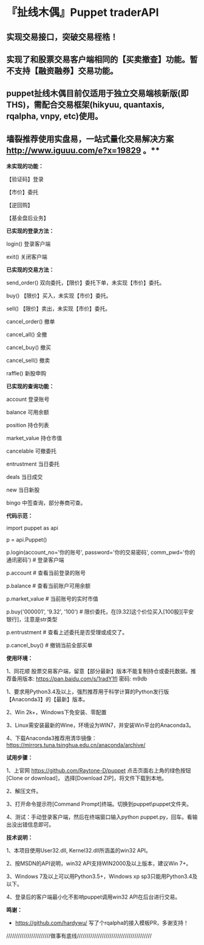 『扯线木偶』Puppet traderAPI
==

实现交易接口，突破交易桎梏！
--
实现了和股票交易客户端相同的【买卖撤查】功能。暂不支持【融资融券】交易功能。
--

puppet扯线木偶目前仅适用于独立交易端核新版(即THS)，需配合交易框架(hikyuu, quantaxis, rqalpha, vnpy, etc)使用。
-
墙裂推荐使用实盘易，一站式量化交易解决方案 http://www.iguuu.com/e?x=19829 。**
-

**未实现的功能：**

【验证码】登录

【市价】委托

【逆回购】

【基金盘后业务】

**已实现的登录方法：**

login()         登录客户端

exit()          关闭客户端

**已实现的交易方法：**

send_order()    双向委托，【限价】委托下单，未实现【市价】委托。

buy()           【限价】买入，未实现【市价】委托。

sell()          【限价】卖出，未实现【市价】委托。

cancel_order()  撤单

cancel_all()    全撤

cancel_buy()    撤买

cancel_sell()   撤卖

raffle()        新股申购

**已实现的查询功能：**

account         登录账号

balance         可用余额

position        持仓列表

market_value    持仓市值

cancelable      可撤委托

entrustment     当日委托

deals           当日成交

new             当日新股

bingo           中签查询，部分券商可查。


**代码示范：**

import puppet as api

p = api.Puppet()

p.login(account_no='你的账号', password='你的交易密码', comm_pwd='你的通讯密码') # 登录客户端

p.account                       # 查看当前登录的账号

p.balance                       # 查看当前账户可用余额

p.market_value                  # 当前账号的实时市值

p.buy('000001', '9.32', '100')  # 限价委托，在[9.32]这个价位买入[100股][平安银行]，注意是str类型

p.entrustment                   # 查看上述委托是否受理或成交了。

p.cancel_buy()                  # 撤销当前全部买单


**使用环境：**

1、同花顺 股票交易客户端，留意【部分最新】版本不能复制持仓或委托数据。推荐备用版本: https://pan.baidu.com/s/1radY1fI 密码: m9db

1、要求用Python3.4及以上，强烈推荐用于科学计算的Python发行版【Anaconda3】的【最新】版本。

2、Win 2k+，Windows下免安装、零配置

3、Linux需安装最新的Wine，环境设为WIN7，并安装Win平台的Anaconda3。

4、下载Anaconda3推荐用清华镜像：https://mirrors.tuna.tsinghua.edu.cn/anaconda/archive/


**试用步骤：**

1、上官网 https://github.com/Raytone-D/puppet 点击页面右上角的绿色按钮[Clone or download]，
    选择[Download ZIP]，将文件下载到本地。

2、解压文件。

3、打开命令提示符[Command Prompt]终端。切换到puppet\puppet文件夹。

4、测试：手动登录客户端，然后在终端窗口输入python puppet.py，回车。看输出没出错信息即可。


**技术说明：**

1、本项目使用User32.dll, Kernel32.dll所涵盖的win32 API。

2、按MSDN的API说明，win32 API支持WIN2000及以上版本，建议Win 7+。

3、Windows 7及以上可以用Python3.5+，Windows xp sp3只能用Python3.4及以下。

4、登录后的客户端最小化不影响puppet调用win32 API在后台进行交易。

**鸣谢：**

* https://github.com/hardywu/ 写了个rqalpha的接入模板PR，多谢支持！

///////////////////////做事有底线///////////////////////////////////////
